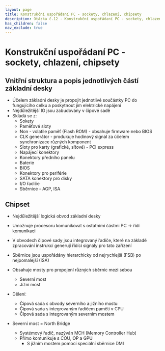 ```yaml
---
layout: page
title: Konstrukční uspořádaní PC - sockety, chlazení, chipsety
description: Otázka č.12 - Konstrukční uspořádaní PC - sockety, chlazení, chipsety
has_children: false
nav_exclude: true
---
```

# Konstrukční uspořádaní PC - sockety, chlazení, chipsety
## Vnitřní struktura a popis jednotlivých částí základní desky

- Účelem základní desky je propojit jednotlivé součástky PC do fungujícího celku a poskytnout jim elektrické napájení
- Nejdůležitější IO jsou zabudovány v čipové sadě
- Skládá se z:
    - Sokety
    - Paměťové sloty
    - Non - volatile paměť (Flash ROM) - obsahuje firmware nebo BIOS
    - CLK generátor - produkuje hodinový signál za účelem synchronizace různých komponent
    - Sloty pro karty (grafické, síťové) - PCI express
    - Napájecí konektory
    - Konektory předního panelu
    - Baterie
    - BIOS
    - Konektory pro periférie
    - SATA konektory pro disky
    - I/O řadiče
    - Sběrnice - AGP, ISA

## Chipset
- Nejdůležitější logická obvod základní desky
- Umožnuje procesoru komunikovat s ostatními částmi PC -> řídí komunikaci
- V obvodech čipové sady jsou integrovaný řadiče, které na základě zpracování instrukcí generují řídící signály pro tato zařízení
- Sběrnice jsou uspořádány hierarchicky od nejrychlejší (FSB) po nejpomalejší (ISA)
- Obsahuje mosty pro propojení různých sběrnic mezi sebou
    - Severní most
    - Jižní most
- Dělení:
    - Čipová sada s obvody severního a jižního mostu
    - Čipová sada s integrovaným řadičem paměti v CPU
    - Čipová sada s integrovaným severním mostem

- Severní most = North Bridge
    - Systémový řadič, nazýván MCH (Memory Controller Hub)
    - Přímo komunikuje s COU, OP a GPU
        - S jižním mostem pomocí speciální sběrnice DMI